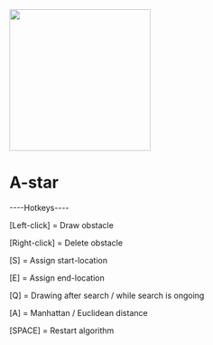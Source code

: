 <img src="https://user-images.githubusercontent.com/100841793/219842929-99f96f6c-646c-482f-b27c-d2720559616c.mp4" width="250" height="250"/>

# A-star

----Hotkeys----

[Left-click] = Draw obstacle

[Right-click] = Delete obstacle

[S] = Assign start-location

[E] = Assign end-location

[Q] = Drawing after search / while search is ongoing

[A] = Manhattan / Euclidean distance

[SPACE] = Restart algorithm
